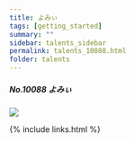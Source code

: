 ```yaml
---
title: よみぃ  
tags: [getting_started]
summary: ""
sidebar: talents_sidebar
permalink: talents_10088.html
folder: talents
---
```



##### No.10088 よみぃ 


![](https://yt3.ggpht.com/ytc/AKedOLS4yxlMKDDjz8Vh1G155KAOSH30HeqC8VXkacLcuw=s176-c-k-c0x00ffffff-no-rj)




{% include links.html %}

